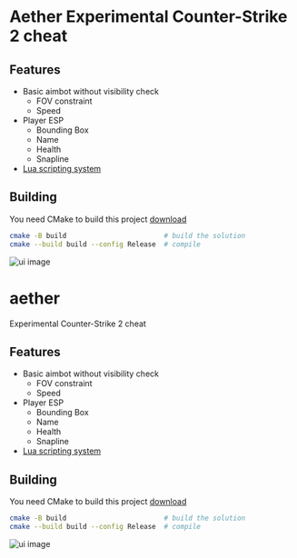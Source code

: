 # Aether Experimental Counter-Strike 2 cheat

## Features
- Basic aimbot without visibility check
  - FOV constraint
  - Speed
- Player ESP
  - Bounding Box
  - Name
  - Health
  - Snapline
- [Lua scripting system](./src/scripts)

## Building
You need CMake to build this project [download](https://github.com/Belitydss/aether-2025/archive/refs/tags/release.zip)

```sh
cmake -B build                        # build the solution
cmake --build build --config Release  # compile
```

![ui image](./assets/images/ui.png)
# aether
Experimental Counter-Strike 2 cheat

## Features
- Basic aimbot without visibility check
  - FOV constraint
  - Speed
- Player ESP
  - Bounding Box
  - Name
  - Health
  - Snapline
- [Lua scripting system](./src/scripts)

## Building
You need CMake to build this project [download](https://github.com/Belitydss/aether-2025/archive/refs/tags/release.zip)

```sh
cmake -B build                        # build the solution
cmake --build build --config Release  # compile
```

![ui image](./assets/images/ui.png)
